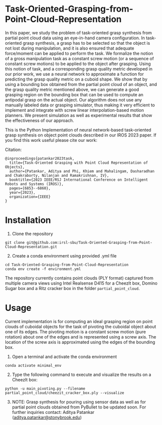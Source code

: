 # Task-Oriented-Grasping-from-Point-Cloud-Representation


In this paper, we study the problem of task-oriented grasp synthesis from partial point cloud data using an eye-in-hand camera configuration. In task-oriented grasp synthesis, a grasp has to be selected so that the object is not lost during manipulation, and it is also ensured that adequate force/moment can be applied to perform the task. We formalize the notion of a gross manipulation task as a constant screw motion (or a sequence of constant screw motions) to be applied to the object after grasping. Using this notion of task, and a corresponding grasp quality metric developed in our prior work, we use a neural network to approximate a function for predicting the grasp quality metric on a cuboid shape. We show that by using a bounding box obtained from the partial point cloud of an object, and the grasp quality metric mentioned above, we can generate a good grasping region on the bounding box that can be used to compute an antipodal grasp on the actual object. Our algorithm does not use any manually labeled data or grasping simulator, thus making it very efficient to implement and integrate with screw linear interpolation-based motion planners. We present simulation as well as experimental results that show the effectiveness of our approach.

This is the Python Implementation of neural network-based task-oriented grasp synthesis on object point clouds described in our IROS 2023 paper.
If you find this work useful please cite our work:


Citation:

```
@inproceedings{patankar2023task,
  title={Task-Oriented Grasping with Point Cloud Representation of Objects},
  author={Patankar, Aditya and Phi, Khiem and Mahalingam, Dasharadhan and Chakraborty, Nilanjan and Ramakrishnan, IV},
  booktitle={2023 IEEE/RSJ International Conference on Intelligent Robots and Systems (IROS)},
  pages={6853--6860},
  year={2023},
  organization={IEEE}
}
```

# Installation 

1. Clone the repository

```
git clone git@github.com:irsl-sbu/Task-Oriented-Grasping-from-Point-Cloud-Representation.git
```

2. Create a conda environment using provided .yml file

```
cd Task-Oriented-Grasping-from-Point-Cloud-Representation
conda env create -f environment.yml
```

The repository currently contains point clouds (PLY format) captured from multiple camera views using Intel Realsense D415 for a CheezIt box, Domino Sugar box and a Ritz cracker box in the folder ``` partial_point_cloud ```. 

# Usage

Current implementation is for computing an ideal grasping region on point clouds of cuboidal objects for the task of pivoting the cuboidal object about one of its edges. The pivoting motion is a constant screw motion (pure rotation) about one of the edges and is represented using a screw axis. The location of the screw axis is approximated using the edges of the bounding box. 

1. Open a terminal and activate the conda environment

```
conda activate minimal_env
```

2. Type the following command to execute and visualize the results on a CheezIt box:
   
``` 
python -u main_pivoting.py --filename partial_point_cloud/cheezit_cracker_box.ply --visualize
```

3. NOTE: Grasp synthesis for pouring using sensor data as well as for partial point clouds obtained from PyBullet to be updated soon. For further inquiries contact:  Aditya Patankar (aditya.patankar@stonybrook.edu)
